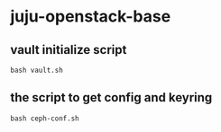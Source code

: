 # juju-openstack-base

## vault initialize script
    bash vault.sh

## the script to get config and keyring
    bash ceph-conf.sh
